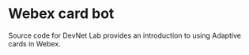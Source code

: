# Webex card bot

Source code for DevNet Lab provides an introduction to using Adaptive cards in Webex.
